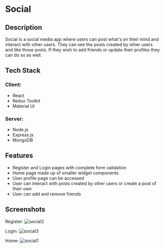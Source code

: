 <h1>Social</h1>

<h2>Description</h2>
<p>Social is a social media app where users can post what's on their mind and interact with other users. They can see the posts created by other users and like those posts. If they wish to add friends or update their profiles they can do so as well.</p>

<h2>Tech Stack</h2>
<h3>Client:</h3>   
<ul>
<li>React</li>
<li>Redux Toolkit</li>
<li>Material UI</li>
</ul>

<h3>Server:</h3>   
<ul>
<li>Node.js</li>
<li>Express.js</li>
<li>MongoDB</li>
</ul>

<h2>Features</h2>
<ul>
<li>Register and Login pages with complete form validation</li>
<li>Home page made up of smaller widget components</li>
<li>User profile page can be accessed</li>
<li>User can interact with posts created by other users or create a post of their own</li>
<li>User can add and remove friends</li>
</ul>

<h2>Screenshots</h2>
Register:
<img src="https://user-images.githubusercontent.com/107462726/231358502-a0325776-728b-4bc1-824f-e3156de443b6.png" alt="social2" />

Login:
<img src="https://user-images.githubusercontent.com/107462726/231358515-5b38bf9d-c2d8-435d-a5f5-78ab5aec6ef9.png" alt="social3" />

Home:
<img src="https://user-images.githubusercontent.com/107462726/231358292-3079a290-6ce1-422c-abce-5b43bf2e7334.png" alt="social1" />
